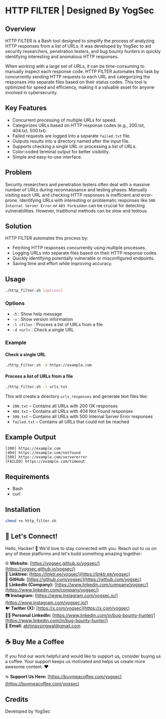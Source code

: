 # HTTP FILTER | Designed By YogSec

## Overview
HTTP FILTER is a Bash tool designed to simplify the process of analyzing HTTP responses from a list of URLs. It was developed by YogSec to aid security researchers, penetration testers, and bug bounty hunters in quickly identifying interesting and anomalous HTTP responses.

When working with a large set of URLs, it can be time-consuming to manually inspect each response code. HTTP FILTER automates this task by concurrently sending HTTP requests to each URL and categorizing the responses into separate files based on their status codes. This tool is optimized for speed and efficiency, making it a valuable asset for anyone involved in cybersecurity.

## Key Features
- Concurrent processing of multiple URLs for speed.
- Categorizes URLs based on HTTP response codes (e.g., 200.txt, 404.txt, 500.txt).
- Failed requests are logged into a separate `failed.txt` file.
- Outputs results into a directory named after the input file.
- Supports checking a single URL or processing a list of URLs.
- Color-coded terminal output for better visibility.
- Simple and easy-to-use interface.

## Problem
Security researchers and penetration testers often deal with a massive number of URLs during reconnaissance and testing phases. Manually visiting each URL and checking HTTP responses is inefficient and error-prone. Identifying URLs with interesting or problematic responses like `500 Internal Server Error` or `403 Forbidden` can be crucial for detecting vulnerabilities. However, traditional methods can be slow and tedious.

## Solution
HTTP FILTER automates this process by:
- Fetching HTTP responses concurrently using multiple processes.
- Logging URLs into separate files based on their HTTP response codes.
- Quickly identifying potentially vulnerable or misconfigured endpoints.
- Saving time and effort while improving accuracy.

## Usage
```bash
./http_filter.sh [options]
```

### Options
- `-h` : Show help message
- `-v` : Show version information
- `-l <file>` : Process a list of URLs from a file
- `-d <url>` : Check a single URL

### Example
#### Check a single URL
```bash
./http_filter.sh -d https://example.com
```

#### Process a list of URLs from a file
```bash
./http_filter.sh -l urls.txt
```
This will create a directory `urls_responses` and generate text files like:
- `200.txt` – Contains all URLs with 200 OK responses
- `404.txt` – Contains all URLs with 404 Not Found responses
- `500.txt` – Contains all URLs with 500 Internal Server Error responses
- `failed.txt` – Contains all URLs that could not be reached

## Example Output
```
[200] https://example.com
[404] https://example.com/notfound
[500] https://example.com/servererror
[FAILED] https://example.com/timeout
```

## Requirements
- Bash
- curl

## Installation
```bash
chmod +x http_filter.sh
```

## 🌟 Let's Connect!

Hello, Hacker! 👋 We'd love to stay connected with you. Reach out to us on any of these platforms and let's build something amazing together:

🌐 **Website:** [https://yogsec.github.io/yogsec/](https://yogsec.github.io/yogsec/)  
📜 **Linktree:** [https://linktr.ee/yogsec](https://linktr.ee/yogsec)  
🔗 **GitHub:** [https://github.com/yogsec](https://github.com/yogsec)  
💼 **LinkedIn (Company):** [https://www.linkedin.com/company/yogsec/](https://www.linkedin.com/company/yogsec/)  
📷 **Instagram:** [https://www.instagram.com/yogsec.io/](https://www.instagram.com/yogsec.io/)  
🐦 **Twitter (X):** [https://x.com/yogsec](https://x.com/yogsec)  
👨‍💼 **Personal LinkedIn:** [https://www.linkedin.com/in/bug-bounty-hunter/](https://www.linkedin.com/in/bug-bounty-hunter/)  
📧 **Email:** abhinavsingwal@gmail.com

## ☕ Buy Me a Coffee

If you find our work helpful and would like to support us, consider buying us a coffee. Your support keeps us motivated and helps us create more awesome content. ❤️

☕ **Support Us Here:** [https://buymeacoffee.com/yogsec](https://buymeacoffee.com/yogsec)

## Credits
Developed by YogSec

